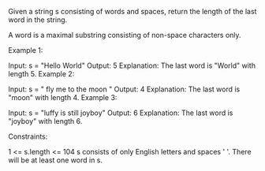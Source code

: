 Given a string s consisting of words and spaces, return the length of the last word in the string.

A word is a maximal substring consisting of non-space characters only.

Example 1:

Input: s = "Hello World"
Output: 5
Explanation: The last word is "World" with length 5.
Example 2:

Input: s = " fly me to the moon "
Output: 4
Explanation: The last word is "moon" with length 4.
Example 3:

Input: s = "luffy is still joyboy"
Output: 6
Explanation: The last word is "joyboy" with length 6.

Constraints:

1 <= s.length <= 104
s consists of only English letters and spaces ' '.
There will be at least one word in s.
